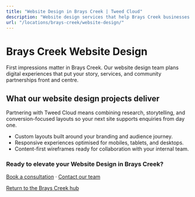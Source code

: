 ```yaml
---
title: "Website Design in Brays Creek | Tweed Cloud"
description: "Website design services that help Brays Creek businesses stand out online."
url: "/locations/brays-creek/website-design/"
---
```


# Brays Creek Website Design

First impressions matter in Brays Creek. Our website design team plans digital experiences that put your story, services, and community partnerships front and centre.

## What our website design projects deliver

Partnering with Tweed Cloud means combining research, storytelling, and conversion-focused layouts so your next site supports enquiries from day one.

- Custom layouts built around your branding and audience journey.
- Responsive experiences optimised for mobiles, tablets, and desktops.
- Content-first wireframes ready for collaboration with your internal team.

### Ready to elevate your Website Design in Brays Creek?

[Book a consultation](/consultation/) · [Contact our team](/contact/)

[Return to the Brays Creek hub](/locations/brays-creek/)
